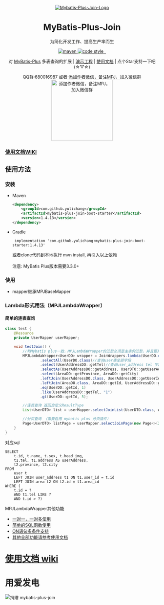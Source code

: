 <!--suppress HtmlDeprecatedAttribute -->
<p align="center">
  <a href="https://github.com/yulichang/mybatis-plus-join" target="_blank">
   <img alt="Mybatis-Plus-Join-Logo" src="https://github.com/yulichang/mybatis-plus-join/assets/33247410/f61a92d0-dc6e-463d-b431-61f469bd35f8">
  </a>
</p>
<h1 align="center">MyBatis-Plus-Join</h1>
<p align="center">
  为简化开发工作、提高生产率而生
</p>
<p align="center">
  <a href="https://central.sonatype.com/artifact/com.github.yulichang/mybatis-plus-join-boot-starter">
    <img alt="maven" src="https://img.shields.io/maven-central/v/com.github.yulichang/mybatis-plus-join-boot-starter.svg?style=flat-square">
  </a>
  <a href="https://www.apache.org/licenses/LICENSE-2.0">
    <img alt="code style" src="https://img.shields.io/badge/license-Apache%202-4EB1BA.svg?style=flat-square">
  </a>
  <a href="https://github.com/yulichang/mybatis-plus-join" target="_blank">
    <img src="https://img.shields.io/github/stars/yulichang/mybatis-plus-join.svg?style=social&label=Stars" alt=""/>
  </a>
  <a href="https://gitee.com/best_handsome/mybatis-plus-join" target="_blank">
    <img src="https://gitee.com/best_handsome/mybatis-plus-join/badge/star.svg?theme=dark" alt=""/>
  </a>
</p>
<p align="center">
对 <a href="https://github.com/baomidou/mybatis-plus" target="_blank">MyBatis-Plus</a> 多表查询的扩展 |
<a href="https://github.com/yulichang/mybatis-plus-join-demo" target="_blank">演示工程</a> |
<a href="https://mybatis-plus-join.github.io" target="_blank">使用文档</a> |
点个Star支持一下吧 (☆▽☆)
</p>

<p align="center">
QQ群:680016987  或者 
<a href="https://gitee.com/best_handsome/mybatis-plus-join/issues/I65N2M" target="_blank">添加作者微信，备注MPJ，加入微信群</a>
<br/>
<img width="200px" height="200px" src="https://github.com/yulichang/mybatis-plus-join/assets/33247410/6a2aedfa-c67d-4691-9441-204f28b6c73d"  alt="添加作者微信，备注MPJ，加入微信群"/>
</p>

### <a href="https://mybatis-plus-join.github.io" target="_blank">使用文档WIKI</a>

## 使用方法

### 安装

- Maven
  ```xml
  <dependency>
      <groupId>com.github.yulichang</groupId>
      <artifactId>mybatis-plus-join-boot-starter</artifactId>
      <version>1.4.13</version>
  </dependency>
  ```
- Gradle
  ```
   implementation 'com.github.yulichang:mybatis-plus-join-boot-starter:1.4.13'
  ```
  或者clone代码到本地执行 mvn install, 再引入以上依赖  
  <br>
  注意: MyBatis Plus版本需要3.3.0+
  <br>

### 使用

* mapper继承MPJBaseMapper 

### Lambda形式用法（MPJLambdaWrapper）

#### 简单的连表查询

```java
class test {
    @Resource
    private UserMapper userMapper;

    void testJoin() {
        //和Mybatis plus一致，MPJLambdaWrapper的泛型必须是主表的泛型，并且要用主表的Mapper来调用
        MPJLambdaWrapper<UserDO> wrapper = JoinWrappers.lambda(UserDO.class)
                .selectAll(UserDO.class)//查询user表全部字段
                .select(UserAddressDO::getTel)//查询user_address tel 字段
                .selectAs(UserAddressDO::getAddress, UserDTO::getUserAddress)//别名
                .select(AreaDO::getProvince, AreaDO::getCity)
                .leftJoin(UserAddressDO.class, UserAddressDO::getUserId, UserDO::getId)
                .leftJoin(AreaDO.class, AreaDO::getId, UserAddressDO::getAreaId)
                .eq(UserDO::getId, 1)
                .like(UserAddressDO::getTel, "1")
                .gt(UserDO::getId, 5);

        //连表查询 返回自定义ResultType
        List<UserDTO> list = userMapper.selectJoinList(UserDTO.class, wrapper);

        //分页查询 （需要启用 mybatis plus 分页插件）
        Page<UserDTO> listPage = userMapper.selectJoinPage(new Page<>(2, 10), UserDTO.class, wrapper);
    }
}
```

对应sql

```
SELECT  
    t.id, t.name, t.sex, t.head_img, 
    t1.tel, t1.address AS userAddress,
    t2.province, t2.city 
FROM 
    user t 
    LEFT JOIN user_address t1 ON t1.user_id = t.id 
    LEFT JOIN area t2 ON t2.id = t1.area_id 
WHERE (
    t.id = ? 
    AND t1.tel LIKE ? 
    AND t.id > ?)
```


MPJLambdaWrapper其他功能

* <a href="https://mybatis-plus-join.github.io/pages/core/lambda/select/selectCollection.html" target="_blank">
  一对一，一对多使用</a>
* <a href="https://mybatis-plus-join.github.io/pages/core/lambda/select/selectFunc.html" target="_blank">简单的SQL函数使用</a>
* <a href="https://mybatis-plus-join.github.io/pages/core/lambda/join/leftJoin.html" target="_blank">ON语句多条件支持</a>
* <a href="https://mybatis-plus-join.github.io" target="_blank">其他全部功能请参考使用文档</a>

# <a href="https://mybatis-plus-join.github.io" target="_blank">使用文档 wiki</a>
# 用爱发电
![捐赠 mybatis-plus-join](https://foruda.gitee.com/images/1717191488951888381/8463cfcd_2020985.png "支持一下mybatis-plus-join")
